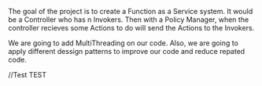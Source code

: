 The goal of the project is to create a Function as a Service system. 
It would be a Controller who has n Invokers. Then with a Policy Manager, when the controller recieves some Actions to do will send the Actions to the Invokers. 

We are going to add MultiThreading on our code. Also, we are going to apply different dessign patterns to improve our code and reduce repated code. 

//Test TEST